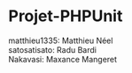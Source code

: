 # Projet-PHPUnit
matthieu1335: Matthieu Néel <br/>
satosatisato: Radu Bardi <br/>
Nakavasi: Maxance Mangeret <br/>

